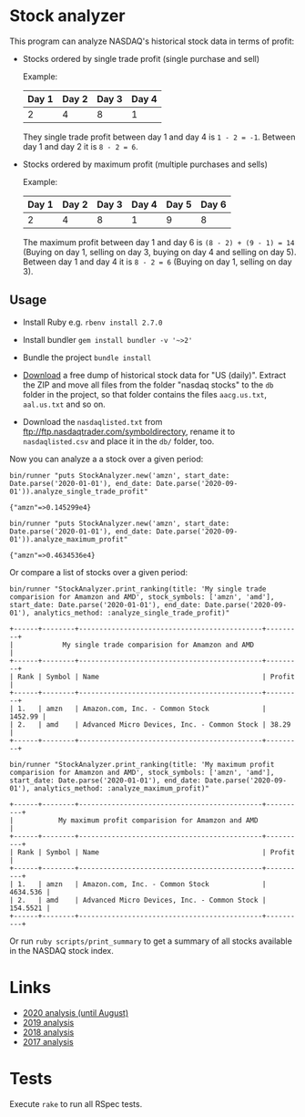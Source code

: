 # Stock analyzer

This program can analyze NASDAQ's historical stock data in terms of profit:

* Stocks ordered by single trade profit (single purchase and sell)

  Example:

  | Day 1 | Day 2 | Day 3 | Day 4 |
  |-------|-------|-------|-------|
  | 2     | 4     | 8     | 1     |

  They single trade profit between day 1 and day 4 is `1 - 2 = -1`.
  Between day 1 and day 2 it is `8 - 2 = 6`.

* Stocks ordered by maximum profit (multiple purchases and sells)

  Example:

  | Day 1 | Day 2 | Day 3 | Day 4 | Day 5 | Day 6 |
  |-------|-------|-------|-------|-------|-------|
  | 2     | 4     | 8     | 1     | 9     | 8     |

  The maximum profit between day 1 and day 6 is `(8 - 2) + (9 - 1) = 14` (Buying on day 1, selling on day 3, buying on day 4 and selling on day 5).
  Between day 1 and day 4 it is `8 - 2 = 6` (Buying on day 1, selling on day 3).

## Usage

* Install Ruby e.g. `rbenv install 2.7.0`
* Install bundler `gem install bundler -v '~>2'`
* Bundle the project `bundle install`

* [Download](https://stooq.com/db/h/) a free dump of historical stock data for "US (daily)". Extract the ZIP and move all files
  from the folder "nasdaq stocks" to the `db` folder in the project, so that folder contains the files `aacg.us.txt`, `aal.us.txt` and so on.
* Download the `nasdaqlisted.txt` from ftp://ftp.nasdaqtrader.com/symboldirectory, rename it to `nasdaqlisted.csv` and
  place it in the `db/` folder, too.

Now you can analyze a a stock over a given period:

```
bin/runner "puts StockAnalyzer.new('amzn', start_date: Date.parse('2020-01-01'), end_date: Date.parse('2020-09-01')).analyze_single_trade_profit"

{"amzn"=>0.145299e4}
```

```
bin/runner "puts StockAnalyzer.new('amzn', start_date: Date.parse('2020-01-01'), end_date: Date.parse('2020-09-01')).analyze_maximum_profit"

{"amzn"=>0.4634536e4}
```

Or compare a list of stocks over a given period:

```
bin/runner "StockAnalyzer.print_ranking(title: 'My single trade comparision for Amamzon and AMD', stock_symbols: ['amzn', 'amd'], start_date: Date.parse('2020-01-01'), end_date: Date.parse('2020-09-01'), analytics_method: :analyze_single_trade_profit)"

+------+--------+---------------------------------------------+---------+
|            My single trade comparision for Amamzon and AMD            |
+------+--------+---------------------------------------------+---------+
| Rank | Symbol | Name                                        | Profit  |
+------+--------+---------------------------------------------+---------+
| 1.   | amzn   | Amazon.com, Inc. - Common Stock             | 1452.99 |
| 2.   | amd    | Advanced Micro Devices, Inc. - Common Stock | 38.29   |
+------+--------+---------------------------------------------+---------+
```

```
bin/runner "StockAnalyzer.print_ranking(title: 'My maximum profit comparision for Amamzon and AMD', stock_symbols: ['amzn', 'amd'], start_date: Date.parse('2020-01-01'), end_date: Date.parse('2020-09-01'), analytics_method: :analyze_maximum_profit)"

+------+--------+---------------------------------------------+----------+
|           My maximum profit comparision for Amamzon and AMD            |
+------+--------+---------------------------------------------+----------+
| Rank | Symbol | Name                                        | Profit   |
+------+--------+---------------------------------------------+----------+
| 1.   | amzn   | Amazon.com, Inc. - Common Stock             | 4634.536 |
| 2.   | amd    | Advanced Micro Devices, Inc. - Common Stock | 154.5521 |
+------+--------+---------------------------------------------+----------+
```

Or run `ruby scripts/print_summary` to get a summary of all stocks available in the NASDAQ stock index.

# Links

* [2020 analysis (until August)](analysis/2020.md)
* [2019 analysis](analysis/2019.md)
* [2018 analysis](analysis/2018.md)
* [2017 analysis](analysis/2017.md)

# Tests

Execute `rake` to run all RSpec tests.
